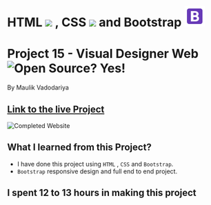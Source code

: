 # HTML ![](https://visual-designer-web.netlify.app/images/readme-images/html-5-img.png) , CSS ![](https://visual-designer-web.netlify.app/images/readme-images/css-3-img.png) and Bootstrap ![](./readme-images/bootstrap-img.png)

# Project 15 - Visual Designer Web ![Open Source? Yes!](https://badgen.net/badge/Open%20Source%20%3F/Yes%21/blue?icon=github)

By Maulik Vadodariya

## [Link to the live Project](https://visual-designer-web.netlify.app/)

![Completed Website](https://visual-designer-web.netlify.app/images/readme-images/ScreenShot-20221121195301.png)

## What I learned from this Project?

- I have done this project using `HTML` , `CSS` and `Bootstrap`.
- `Bootstrap` responsive design and full end to end project.

## I spent 12 to 13 hours in making this project

